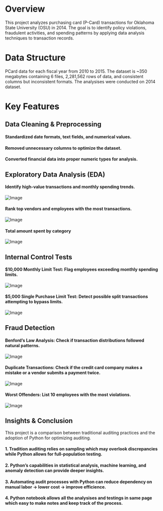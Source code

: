 # Overview
This project analyzes purchasing card (P-Card) transactions for Oklahoma State University (OSU) in 2014. The goal is to identify policy violations, fraudulent activities, and spending patterns by applying data analysis techniques to transaction records.
# Data Structure
PCard data for each fiscal year from 2010 to 2015. The dataset is ~350 megabytes containing 6 files, 2,281,562 rows of data, and consistent columns but inconsistent formats.
The analysises were conducted on 2014 dataset.
# Key Features
## Data Cleaning & Preprocessing
#### Standardized date formats, text fields, and numerical values.
#### Removed unnecessary columns to optimize the dataset.
#### Converted financial data into proper numeric types for analysis.
## Exploratory Data Analysis (EDA)
#### Identify high-value transactions and monthly spending trends.
![Image](https://github.com/user-attachments/assets/f771d921-3cde-4282-a7e2-68b57f3bb69e)
#### Rank top vendors and employees with the most transactions.
![Image](https://github.com/user-attachments/assets/fd0f727b-ac91-444c-9c75-54ef8eab22cb)
#### Total amount spent by category
![Image](https://github.com/user-attachments/assets/d5825d10-6aa1-462c-a5bb-b9e8d58ad473)
## Internal Control Tests
#### $10,000 Monthly Limit Test: Flag employees exceeding monthly spending limits.
![Image](https://github.com/user-attachments/assets/212d904e-dc21-436d-b4b6-0e6592c9f10f)
#### $5,000 Single Purchase Limit Test: Detect possible split transactions attempting to bypass limits.
![Image](https://github.com/user-attachments/assets/8b63c562-6e9a-4582-9bbc-3b39be8464e7)
## Fraud Detection
#### Benford’s Law Analysis: Check if transaction distributions followed natural patterns.
![Image](https://github.com/user-attachments/assets/42510de8-ecea-4705-929c-443eb00f1e4f)
#### Duplicate Transactions: Check if the credit card company makes a mistake or a vendor submits a payment twice.
![Image](https://github.com/user-attachments/assets/35edfe03-3541-4092-92d1-74a92f6442a6)
#### Worst Offenders: List 10 employees with the most violations.
![Image](https://github.com/user-attachments/assets/65d4fdcd-f8e5-42ec-ae6e-f16fc9e6d36c)
## Insights & Conclusion
This project is a comparison between traditional auditing practices and the adoption of Python for optimizing auditing.
#### 1. Tradition auditing relies on sampling which may overlook discrepancies while Python allows for full-population testing.
#### 2. Python’s capabilities in statistical analysis, machine learning, and anomaly detection can provide deeper insights.
#### 3. Automating audit processes with Python can reduce dependency on manual labor -> lower cost -> improve efficience.
#### 4. Python notebook allows all the analysises and testings in same page which easy to make notes and keep track of the process.
